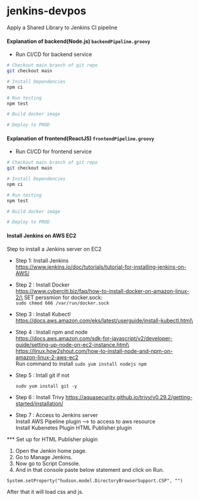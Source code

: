 # jenkins-devpos
Apply a Shared Library to Jenkins CI pipeline

#### Explanation of backend(Node.js) `backendPipeline.groovy`
- Run CI/CD for backend service
```bash
# Checkout main branch of git repo
git checkout main 

# Install Dependencies
npm ci

# Run testing
npm test

# Build docker image

# Deploy to PROD

```

#### Explanation of frontend(ReactJS) `frontendPipeline.groovy`
- Run CI/CD for frontend service
```bash
# Checkout main branch of git repo
git checkout main 

# Install Dependencies
npm ci

# Run testing
npm test

# Build docker image

# Deploy to PROD

```

#### Install Jenkins on AWS EC2
Step to install a Jenkins server on EC2
- Step 1: Install Jenkins\
	https://www.jenkins.io/doc/tutorials/tutorial-for-installing-jenkins-on-AWS/
	
- Step 2 : Install Docker\
 	https://www.cyberciti.biz/faq/how-to-install-docker-on-amazon-linux-2/\
	SET perssmion for docker.sock:\
		```
		sudo chmod 666 /var/run/docker.sock
  		```
	
- Step 3 : Install Kubectl\
	https://docs.aws.amazon.com/eks/latest/userguide/install-kubectl.html\
	
- Step 4 : Install npm and node\
	https://docs.aws.amazon.com/sdk-for-javascript/v2/developer-guide/setting-up-node-on-ec2-instance.html\
	https://linux.how2shout.com/how-to-install-node-and-npm-on-amazon-linux-2-aws-ec2 \
	Run command to install
  		```
		sudo yum install nodejs npm
  		```

- Step 5 : Intall git if not
	``` 
 	sudo yum install git -y
 	```
- Step 6 : Install Trivy
	https://aquasecurity.github.io/trivy/v0.29.2/getting-started/installation/
	
- Step 7 : Access to Jenkins server\
	Install AWS Pipeline plugin --> to access to aws resource\
	Install Kubenetes Plugin
	HTML Publisher plugin


*** Set up for HTML Publisher plugin

1. Open the Jenkin home page.
2. Go to Manage Jenkins.
3. Now go to Script Console.
4. And in that console paste below statement and click on Run. 
```
System.setProperty("hudson.model.DirectoryBrowserSupport.CSP", "")

```
After that it will load css and js.
